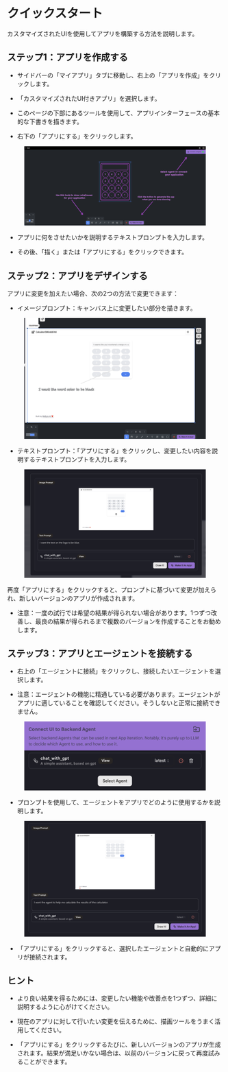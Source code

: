 # クイックスタート

カスタマイズされたUIを使用してアプリを構築する方法を説明します。

## ステップ1：アプリを作成する

* サイドバーの「マイアプリ」タブに移動し、右上の「アプリを作成」をクリックします。

* 「カスタマイズされたUI付きアプリ」を選択します。

* このページの下部にあるツールを使用して、アプリインターフェースの基本的な下書きを描きます。

* 右下の「アプリにする」をクリックします。

<figure><img src="../../images/cui-welcome.png"></figure>

* アプリに何をさせたいかを説明するテキストプロンプトを入力します。

* その後、「描く」または「アプリにする」をクリックできます。


## ステップ2：アプリをデザインする

アプリに変更を加えたい場合、次の2つの方法で変更できます：

* イメージプロンプト：キャンバス上に変更したい部分を描きます。

<figure><img src="../../images/image-prompt.png"/></figure>

* テキストプロンプト：「アプリにする」をクリックし、変更したい内容を説明するテキストプロンプトを入力します。

<figure><img src="../../images/text-prompt.png"></figure>

再度「アプリにする」をクリックすると、プロンプトに基づいて変更が加えられ、新しいバージョンのアプリが作成されます。

* 注意：一度の試行では希望の結果が得られない場合があります。1つずつ改善し、最良の結果が得られるまで複数のバージョンを作成することをお勧めします。

## ステップ3：アプリとエージェントを接続する

* 右上の「エージェントに接続」をクリックし、接続したいエージェントを選択します。

* 注意：エージェントの機能に精通している必要があります。エージェントがアプリに適していることを確認してください。そうしないと正常に接続できません。

<figure><img src="../../images/connect.png"></figure>

* プロンプトを使用して、エージェントをアプリでどのように使用するかを説明します。

<figure><img src="../../images/connect-describe.png"></figure>

* 「アプリにする」をクリックすると、選択したエージェントと自動的にアプリが接続されます。

## ヒント

* より良い結果を得るためには、変更したい機能や改善点を1つずつ、詳細に説明するように心がけてください。

* 現在のアプリに対して行いたい変更を伝えるために、描画ツールをうまく活用してください。

* 「アプリにする」をクリックするたびに、新しいバージョンのアプリが生成されます。結果が満足いかない場合は、以前のバージョンに戻って再度試みることができます。